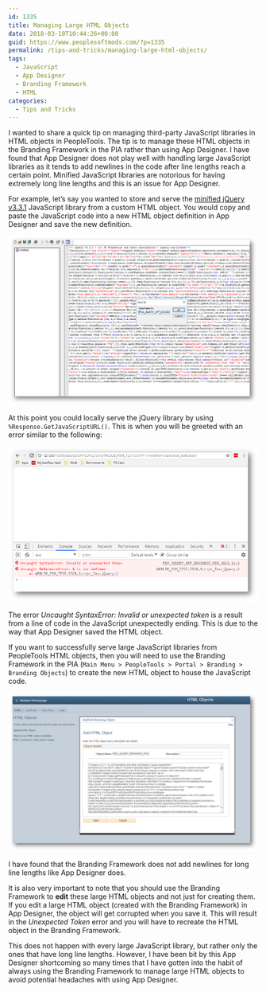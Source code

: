 ```yaml
---
id: 1335
title: Managing Large HTML Objects
date: 2018-03-10T10:44:26+00:00
guid: https://www.peoplesoftmods.com/?p=1335
permalink: /tips-and-tricks/managing-large-html-objects/
tags:
  - JavaScript
  - App Designer
  - Branding Framework
  - HTML
categories:
  - Tips and Tricks
---
```


I wanted to share a quick tip on managing third-party JavaScript libraries in HTML objects in PeopleTools. The tip is to manage these HTML objects in the Branding Framework in the PIA rather than using App Designer. I have found that App Designer does not play well with handling large JavaScript libraries as it tends to add newlines in the code after line lengths reach a certain point. Minified JavaScript libraries are notorious for having extremely long line lengths and this is an issue for App Designer.

For example, let’s say you wanted to store and serve the [minified jQuery v3.3.1](https://code.jquery.com/jquery-3.3.1.min.js) JavaScript library from a custom HTML object. You would copy and paste the JavaScript code into a new HTML object definition in App Designer and save the new definition.

[1]: /assets/images/2018/03/Save_App_Designer.png
[![Save App Designer][1]][1]

At this point you could locally serve the jQuery library by using `%Response.GetJavaScriptURL()`. This is when you will be greeted with an error similar to the following:

[2]: /assets/images/2018/03/Unexpected_Token.png
[![Unexpected Token][2]][2]

The error _Uncaught SyntaxError: Invalid or unexpected token_ is a result from a line of code in the JavaScript unexpectedly ending. This is due to the way that App Designer saved the HTML object.

If you want to successfully serve large JavaScript libraries from PeopleTools HTML objects, then you will need to use the Branding Framework in the PIA (`Main Menu > PeopleTools > Portal > Branding > Branding Objects`) to create the new HTML object to house the JavaScript code.

[3]: /assets/images/2018/03/Save_Branding_Framework.png
[![Save Branding Framework][3]][3]

I have found that the Branding Framework does not add newlines for long line lengths like App Designer does.

It is also very important to note that you should use the Branding Framework to **edit** these large HTML objects and not just for creating them. If you edit a large HTML object (created with the Branding Framework) in App Designer, the object will get corrupted when you save it. This will result in the _Unexpected Token_ error and you will have to recreate the HTML object in the Branding Framework.

This does not happen with every large JavaScript library, but rather only the ones that have long line lengths. However, I have been bit by this App Designer shortcoming so many times that I have gotten into the habit of always using the Branding Framework to manage large HTML objects to avoid potential headaches with using App Designer.